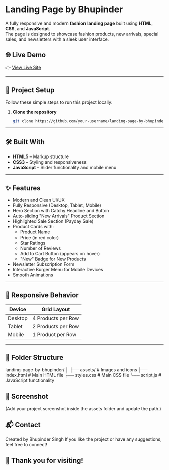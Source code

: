 # Landing Page by Bhupinder

A fully responsive and modern **fashion landing page** built using **HTML**, **CSS**, and **JavaScript**.  
The page is designed to showcase fashion products, new arrivals, special sales, and newsletters with a sleek user interface.

## 🌐 Live Demo
👉 [View Live Site](https://landing-page-by-bhupinder.netlify.app/)

---

## 🚀 Project Setup

Follow these simple steps to run this project locally:

1. **Clone the repository**
   ```bash
   git clone https://github.com/your-username/landing-page-by-bhupinder.git

---

## 🛠️ Built With

- **HTML5** – Markup structure
- **CSS3** – Styling and responsiveness
- **JavaScript** – Slider functionality and mobile menu

---

## ✨ Features

- Modern and Clean UI/UX
- Fully Responsive (Desktop, Tablet, Mobile)
- Hero Section with Catchy Headline and Button
- Auto-sliding "New Arrivals" Product Section
- Highlighted Sale Section (Payday Sale)
- Product Cards with:
  - Product Name
  - Price (in red color)
  - Star Ratings
  - Number of Reviews
  - Add to Cart Button (appears on hover)
  - "New" Badge for New Products
- Newsletter Subscription Form
- Interactive Burger Menu for Mobile Devices
- Smooth Animations

---

## 📱 Responsive Behavior

| Device  | Grid Layout          |
|---------|----------------------|
| Desktop | 4 Products per Row    |
| Tablet  | 2 Products per Row    |
| Mobile  | 1 Product per Row     |

---

## 📁 Folder Structure

landing-page-by-bhupinder/
│
├── assets/           # Images and icons
├── index.html        # Main HTML file
├── styles.css        # Main CSS file
└── script.js         # JavaScript functionality


## 📸 Screenshot

(Add your project screenshot inside the assets folder and update the path.)

## 📬 Contact
Created by Bhupinder Singh
If you like the project or have any suggestions, feel free to connect!

## 🌟 Thank you for visiting!
